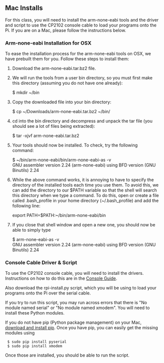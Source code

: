 ## Mac Installs
For this class, you will need to install the arm-none-eabi tools and the driver
and script to use the CP2102 console cable to load your programs onto the Pi. 
If you are on a Mac, please follow the instructions below.

### Arm-none-eabi Installation for OSX

To ease the installation process for the arm-none-eabi tools on OSX, we have
prebuilt them for you. Follow these steps to install them:

1. Download the arm-none-eabi.tar.bz2 file.

2. We will run the tools from a user bin directory, so you must first 
make this directory (assuming you do not have one already):

     $ mkdir ~/bin

3. Copy the downloaded file into your bin directory:

   $ cp ~/Downloads/arm-none-eabi.tar.bz2 ~/bin/

4. cd into the bin directory and decompress and unpack the tar file 
(you should see a lot of files being extracted):

   $ tar -xjvf arm-none-eabi.tar.bz2

5. Your tools should now be installed. To check, try the following command:

   $ ~/bin/arm-none-eabi/bin/arm-none-eabi-as -v  
   GNU assembler version 2.24 (arm-none-eabi) using BFD version (GNU Binutils) 2.24

6. While the above command works, it is annoying to have to specify the directory of the
installed tools each time you use them. To avoid this, we can add the directory to our $PATH
variable so that the shell will search this directory when we type a command. To do this,
open or create a file called .bash_profile in your home directory (~/.bash_profile) and
add the following line:

    export PATH=$PATH:~/bin/arm-none-eabi/bin

7. If you close that shell window and open a new one, you should now be able to simply type

   $ arm-none-eabi-as -v  
   GNU assembler version 2.24 (arm-none-eabi) using BFD version (GNU Binutils) 2.24

### Console Cable Driver & Script

To use the CP2102 console cable,
you will need to install the drivers.
Instructions on how to do this are in
the [Console Guide](console.md).

Also download the rpi-install.py script, which you will be using to load 
your programs onto the Pi over the serial cable.

If you try to run this script, you may run across errors that there is 
"No module named serial" or "No module named xmodem". You will need to 
install these Python modules.

If you do not have pip (Python package management) on your Mac, [download and 
install pip](https://pip.pypa.io/en/latest/installing.html). Once you have
pip, you can easily get the missing modules using

     $ sudo pip install pyserial  
     $ sudo pip install xmodem

Once those are installed, you should be able to run the script.
